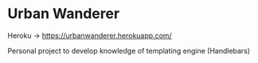 # Urban Wanderer

Heroku -> https://urbanwanderer.herokuapp.com/

Personal project to develop knowledge of templating engine (Handlebars)
